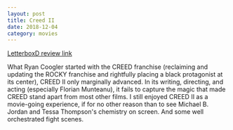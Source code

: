 ```yaml
---
layout: post
title: Creed II
date: 2018-12-04
category: movies
---
```

 
[LetterboxD review link](https://letterboxd.com/samarthbhaskar/film/creed-ii/)

What Ryan Coogler started with the CREED franchise (reclaiming and updating the ROCKY franchise and rightfully placing a black protagonist at its center), CREED II only marginally advanced. In its writing, directing, and acting (especially Florian Munteanu), it fails to capture the magic that made CREED stand apart from most other films. I still enjoyed CREED II as a movie-going experience, if for no other reason than to see Michael B. Jordan and Tessa Thompson's chemistry on screen. And some well orchestrated fight scenes.